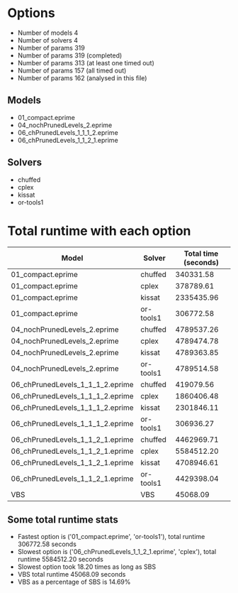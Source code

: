 

# Options


- Number of models         4
- Number of solvers        4
- Number of params       319
- Number of params       319 (completed)
- Number of params       313 (at least one timed out)
- Number of params       157 (all timed out)
- Number of params       162 (analysed in this file)


## Models


 - 01_compact.eprime
 - 04_nochPrunedLevels_2.eprime
 - 06_chPrunedLevels_1_1_1_2.eprime
 - 06_chPrunedLevels_1_1_2_1.eprime


## Solvers


 - chuffed
 - cplex
 - kissat
 - or-tools1


# Total runtime with each option


 | Model | Solver | Total time (seconds) | 
 | -- | -- | -- | 
 | 01_compact.eprime | chuffed | 340331.58 | 
 | 01_compact.eprime | cplex | 378789.61 | 
 | 01_compact.eprime | kissat | 2335435.96 | 
 | 01_compact.eprime | or-tools1 | 306772.58 | 
 | 04_nochPrunedLevels_2.eprime | chuffed | 4789537.26 | 
 | 04_nochPrunedLevels_2.eprime | cplex | 4789474.78 | 
 | 04_nochPrunedLevels_2.eprime | kissat | 4789363.85 | 
 | 04_nochPrunedLevels_2.eprime | or-tools1 | 4789514.58 | 
 | 06_chPrunedLevels_1_1_1_2.eprime | chuffed | 419079.56 | 
 | 06_chPrunedLevels_1_1_1_2.eprime | cplex | 1860406.48 | 
 | 06_chPrunedLevels_1_1_1_2.eprime | kissat | 2301846.11 | 
 | 06_chPrunedLevels_1_1_1_2.eprime | or-tools1 | 306936.27 | 
 | 06_chPrunedLevels_1_1_2_1.eprime | chuffed | 4462969.71 | 
 | 06_chPrunedLevels_1_1_2_1.eprime | cplex | 5584512.20 | 
 | 06_chPrunedLevels_1_1_2_1.eprime | kissat | 4708946.61 | 
 | 06_chPrunedLevels_1_1_2_1.eprime | or-tools1 | 4429398.04 | 
 | VBS | VBS | 45068.09 | 


## Some total runtime stats


 - Fastest option is ('01_compact.eprime', 'or-tools1'), total runtime 306772.58 seconds
 - Slowest option is ('06_chPrunedLevels_1_1_2_1.eprime', 'cplex'), total runtime 5584512.20 seconds
 - Slowest option took 18.20 times as long as SBS
 - VBS total runtime 45068.09 seconds
 - VBS as a percentage of SBS is 14.69%

